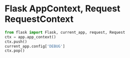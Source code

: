 # Flask AppContext, Request RequestContext
```python
from flask import Flask, current_app, request, Request
ctx = app.app_context()
ctx.push()
current_app.config['DEBUG']
ctx.pop()
```